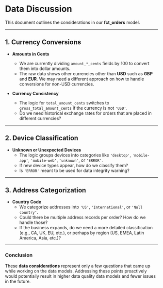 # Data Discussion

This document outlines the considerations in our **fct_orders** model.

---

## 1. Currency Conversions

- **Amounts in Cents**  
  - We are currently dividing `amount_*_cents` fields by 100 to convert them into dollar amounts.  
  - The raw data shows other currencies other than **USD** such as **GBP** and **EUR**. We may need a different approach on how to handle conversions for non-USD currencies.

- **Currency Consistency**  
  - The logic for `total_amount_cents` switches to `gross_total_amount_cents` if the currency is not `'USD'`. 
  - Do we need historical exchange rates for orders that are placed in different currencies?

---

## 2. Device Classification

- **Unknown or Unexpected Devices**  
  - The logic groups devices into categories like `'desktop'`, `'mobile-app'`, `'mobile-web'`, `'unknown'`, or `'ERROR'`.  
  - If new device types appear, how do we classify them?  
  - Is `'ERROR'` meant to be used for data integrity warning?

---

## 3. Address Categorization

- **Country Code**  
  - We categorize addresses into `'US'`, `'International'`, or `'Null country'`.  
  - Could there be multiple address records per order? How do we handle those?  
  - If the business expands, do we need a more detailed classification (e.g., CA, UK, EU, etc.), or perhaps by region (US, EMEA, Latin America, Asia, etc.)?

---


### Conclusion

These **data considerations** represent only a few questions that came up while working on the data models. 
Addressing these points proactively would potentially result in higher data quality data models and fewer issues in the future.

